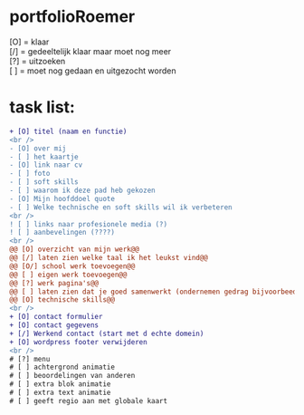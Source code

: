 # portfolioRoemer
[O] = klaar <br>
[/] = gedeeltelijk klaar maar moet nog meer <br>
[?] = uitzoeken <br>
[ ] = moet nog gedaan en uitgezocht worden <br> 
# task list:
```diff
+ [O] titel (naam en functie)
<br />
- [O] over mij
- [ ] het kaartje
- [O] link naar cv
- [ ] foto
- [ ] soft skills
- [ ] waarom ik deze pad heb gekozen
- [O] Mijn hoofddoel quote
- [ ] Welke technische en soft skills wil ik verbeteren
<br />
! [ ] links naar profesionele media (?)
! [ ] aanbevelingen (????)
<br />
@@ [O] overzicht van mijn werk@@
@@ [/] laten zien welke taal ik het leukst vind@@
@@ [O/] school werk toevoegen@@
@@ [ ] eigen werk toevoegen@@
@@ [?] werk pagina's@@
@@ [ ] laten zien dat je goed samenwerkt (ondernemen gedrag bijvoorbeed)@@
@@ [O] technische skills@@ 
<br />
+ [O] contact formulier
+ [O] contact gegevens
+ [/] Werkend contact (start met d echte domein)
+ [O] wordpress footer verwijderen
<br />
# [?] menu
# [ ] achtergrond animatie
# [ ] beoordelingen van anderen
# [ ] extra blok animatie
# [ ] extra text animatie
# [ ] geeft regio aan met globale kaart
```
